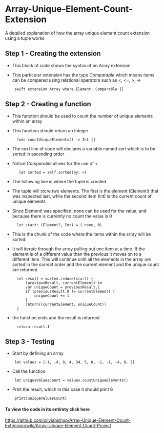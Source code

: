 # Array-Unique-Element-Count-Extension
A detailed explanation of how the array unique element count extension using a tuple works



## Step 1 - Creating the extension
- This block of code shows the syntax of an Array extension
- This particular extension has the type *Comparable* which means items can be compared using relational operators such as <, <=, >, =>

       swift extension Array where Element: Comparable {}
   
## Step 2 - Creating a function
- This function should be used to count the number of unique elements within an array
- This function should return an Integer

        func countUniqueElements() -> Int {}
        
- The next line of code will declares a variable named sort which is to be sorted in ascending order
- Notice *Comparable* allows for the use of <

         let sorted = self.sorted(by: <)
   
- The following line is where the tuple is created 
- The tuple will store two elements. The first is the element (Element!) that was inspected last, while the second item (Int) is the current count of unique elements
- Since Element! was specified .none can be used for the value, and because there is currently no count the value is 0

        let start: (Element?, Int) = (.none, 0)
        
- This is the chunk of the code where the items within the array will be sorted
- It will iterate through the array pulling out one item at a time. If the element is of a different value than the previous it moves on to a different item. This will continue until all the elements in the array are sorted in the correct order and the current element and the unique count are returned.

        let result = sorted.reduce(start) {
            (previousResult, currentElement) in
            var uniqueCount = previousResult.1
            if (previousResult.0 != currentElement) {
                uniqueCount += 1
            }
            return((currentElement, uniqueCount))
        }

- the function ends and the result is returned

        return result.1
        
 ## Step 3 - Testing
 
 - Start by defining an array
 
        let values = [-1, -4, 0, 4, 34, 5, 0, -1, -1, -4, 0, 5]
        
 - Call the function
 
        let uniqueValuesCount = values.countUniqueElements()
        
 - Print the result, which in this case it should print 6
 
        print(uniqueValuesCount)
        
        
 #### To view the code in its entirety click here
 https://github.com/oliviabishop/Array-Unique-Element-Count-Extension/wiki/Array-Unique-Element-Count-Project
